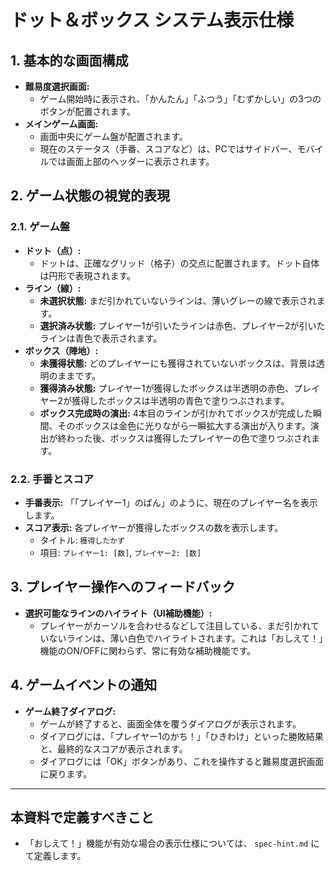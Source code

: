 # ドット＆ボックス システム表示仕様

## 1. 基本的な画面構成
-   **難易度選択画面:**
    -   ゲーム開始時に表示され、「かんたん」「ふつう」「むずかしい」の3つのボタンが配置されます。
-   **メインゲーム画面:**
    -   画面中央にゲーム盤が配置されます。
    -   現在のステータス（手番、スコアなど）は、PCではサイドバー、モバイルでは画面上部のヘッダーに表示されます。

## 2. ゲーム状態の視覚的表現

### 2.1. ゲーム盤
-   **ドット（点）:**
    -   ドットは、正確なグリッド（格子）の交点に配置されます。ドット自体は円形で表現されます。
-   **ライン（線）:**
    -   **未選択状態:** まだ引かれていないラインは、薄いグレーの線で表示されます。
    -   **選択済み状態:** プレイヤー1が引いたラインは赤色、プレイヤー2が引いたラインは青色で表示されます。
-   **ボックス（陣地）:**
    -   **未獲得状態:** どのプレイヤーにも獲得されていないボックスは、背景は透明のままです。
    -   **獲得済み状態:** プレイヤー1が獲得したボックスは半透明の赤色、プレイヤー2が獲得したボックスは半透明の青色で塗りつぶされます。
    -   **ボックス完成時の演出:** 4本目のラインが引かれてボックスが完成した瞬間、そのボックスは金色に光りながら一瞬拡大する演出が入ります。演出が終わった後、ボックスは獲得したプレイヤーの色で塗りつぶされます。

### 2.2. 手番とスコア
-   **手番表示:** 「「プレイヤー1」のばん」のように、現在のプレイヤー名を表示します。
-   **スコア表示:** 各プレイヤーが獲得したボックスの数を表示します。
    -   タイトル: `獲得したかず`
    -   項目: `プレイヤー1: [数]`, `プレイヤー2: [数]`

## 3. プレイヤー操作へのフィードバック
-   **選択可能なラインのハイライト（UI補助機能）:**
    -   プレイヤーがカーソルを合わせるなどして注目している、まだ引かれていないラインは、薄い白色でハイライトされます。これは「おしえて！」機能のON/OFFに関わらず、常に有効な補助機能です。

## 4. ゲームイベントの通知
-   **ゲーム終了ダイアログ:**
    -   ゲームが終了すると、画面全体を覆うダイアログが表示されます。
    -   ダイアログには、「プレイヤー1のかち！」「ひきわけ」といった勝敗結果と、最終的なスコアが表示されます。
    -   ダイアログには「OK」ボタンがあり、これを操作すると難易度選択画面に戻ります。

---
## 本資料で定義すべきこと
-   「おしえて！」機能が有効な場合の表示仕様については、 `spec-hint.md` にて定義します。
